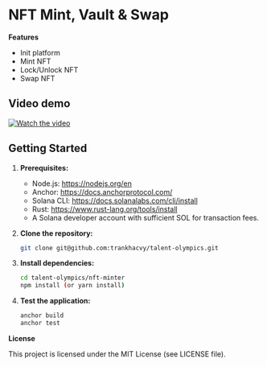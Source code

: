 # NFT Mint, Vault & Swap

**Features**

- Init platform
- Mint NFT
- Lock/Unlock NFT
- Swap NFT

## Video demo

[![Watch the video](https://cdn.loom.com/sessions/thumbnails/83b0d4cfefb8440bb73174567d8fd222-with-play.gif)](https://www.loom.com/share/83b0d4cfefb8440bb73174567d8fd222?sid=b1b49dd8-a88f-43f6-b771-0063b2116815)


## Getting Started

1. **Prerequisites:**

   - Node.js: https://nodejs.org/en
   - Anchor: https://docs.anchorprotocol.com/
   - Solana CLI: https://docs.solanalabs.com/cli/install
   - Rust: https://www.rust-lang.org/tools/install
   - A Solana developer account with sufficient SOL for transaction fees.

2. **Clone the repository:**

   ```bash
   git clone git@github.com:trankhacvy/talent-olympics.git
   ```

3. **Install dependencies:**

   ```bash
   cd talent-olympics/nft-minter
   npm install (or yarn install)
   ```

4. **Test the application:**

   ```bash
   anchor build
   anchor test
   ```

**License**

This project is licensed under the MIT License (see LICENSE file).
